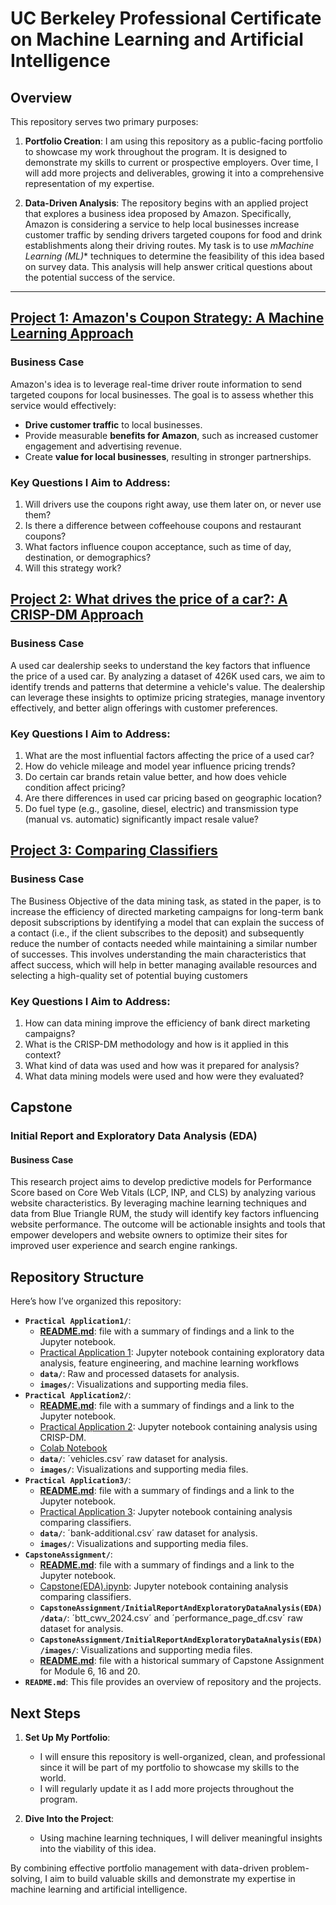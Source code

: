 # UC Berkeley Professional Certificate on Machine Learning and Artificial Intelligence

## Overview

This repository serves two primary purposes:

1. **Portfolio Creation**:
   I am using this repository as a public-facing portfolio to showcase my work throughout the program. It is designed to demonstrate my skills to current or prospective employers. Over time, I will add more projects and deliverables, growing it into a comprehensive representation of my expertise.

2. **Data-Driven Analysis**:
   The repository begins with an applied project that explores a business idea proposed by Amazon. Specifically, Amazon is considering a service to help local businesses increase customer traffic by sending drivers targeted coupons for food and drink establishments along their driving routes.
   My task is to use *mMachine Learning (ML)** techniques to determine the feasibility of this idea based on survey data. This analysis will help answer critical questions about the potential success of the service.

---

## [Project 1: Amazon's Coupon Strategy: A Machine Learning Approach](Practical%20Application%201/Practical%20Application%201.ipynb)

### Business Case

Amazon's idea is to leverage real-time driver route information to send targeted coupons for local businesses. The goal is to assess whether this service would effectively:
- **Drive customer traffic** to local businesses.
- Provide measurable **benefits for Amazon**, such as increased customer engagement and advertising revenue.
- Create **value for local businesses**, resulting in stronger partnerships.

### Key Questions I Aim to Address:
1. Will drivers use the coupons right away, use them later on, or never use them?
2. Is there a difference between coffeehouse coupons and restaurant coupons?
3. What factors influence coupon acceptance, such as time of day, destination, or demographics?
4. Will this strategy work?


## [Project 2: What drives the price of a car?: A CRISP-DM Approach](Practical%20Application%201/Practical%20Application%202.ipynb)

### Business Case

A used car dealership seeks to understand the key factors that influence the price of a used car. By analyzing a dataset of 426K used cars, we aim to identify trends and patterns that determine a vehicle's value. The dealership can leverage these insights to optimize pricing strategies, manage inventory effectively, and better align offerings with customer preferences.

### Key Questions I Aim to Address:
1. What are the most influential factors affecting the price of a used car?
2. How do vehicle mileage and model year influence pricing trends? 
3. Do certain car brands retain value better, and how does vehicle condition affect pricing? 
4. Are there differences in used car pricing based on geographic location? 
5. Do fuel type (e.g., gasoline, diesel, electric) and transmission type (manual vs. automatic) significantly impact resale value?

## [Project 3: Comparing Classifiers](Practical%20Application%203/Practical%20Application%203.ipynb)

### Business Case

The Business Objective of the data mining task, as stated in the paper, is to increase the efficiency of directed marketing campaigns for long-term bank deposit subscriptions by identifying a model that can explain the success of a contact (i.e., if the client subscribes to the deposit) and subsequently reduce the number of contacts needed while maintaining a similar number of successes. This involves understanding the main characteristics that affect success, which will help in better managing available resources and selecting a high-quality set of potential buying customers

### Key Questions I Aim to Address:
1. How can data mining improve the efficiency of bank direct marketing campaigns?
2. What is the CRISP-DM methodology and how is it applied in this context?
3. What kind of data was used and how was it prepared for analysis?
4. What data mining models were used and how were they evaluated?



## Capstone

### Initial Report and Exploratory Data Analysis (EDA)

#### Business Case

This research project aims to develop predictive models for Performance Score based on Core Web Vitals (LCP, INP, and CLS) by analyzing various website characteristics. By leveraging machine learning techniques and data from Blue Triangle RUM, the study will identify key factors influencing website performance. The outcome will be actionable insights and tools that empower developers and website owners to optimize their sites for improved user experience and search engine rankings.

## Repository Structure

Here’s how I’ve organized this repository:

- **`Practical Application1/`**:
    - **[README.md](Practical%20Application%201/README.md)**: file with a summary of findings and a link to the Jupyter notebook.
    - [Practical Application 1](Practical%20Application%201/Practical%20Application%201.ipynb): Jupyter notebook containing exploratory data analysis, feature engineering, and machine learning workflows
    - **`data/`**: Raw and processed datasets for analysis.
    - **`images/`**: Visualizations and supporting media files.
- **`Practical Application2/`**:
    - **[README.md](Practical%20Application%202/README.md)**: file with a summary of findings and a link to the Jupyter notebook.
    - [Practical Application 2](Practical%20Application%202/Practical%20Application%202.ipynb): Jupyter notebook containing analysis using CRISP-DM.
    - [Colab Notebook](https://colab.research.google.com/drive/12HP7MfVSIuoIn7-hQCa9PPx_IHdGqTYS?usp=sharing)
    - **`data/`**: ´vehicles.csv´ raw dataset for analysis.
    - **`images/`**: Visualizations and supporting media files.
- **`Practical Application3/`**:
    - **[README.md](Practical%20Application%203/README.md)**: file with a summary of findings and a link to the Jupyter notebook.
    - [Practical Application 3](Practical%20Application%203/Practical%20Application%203.ipynb): Jupyter notebook containing analysis comparing classifiers.
    - **`data/`**: ´bank-additional.csv´ raw dataset for analysis.
    - **`images/`**: Visualizations and supporting media files.
- **`CapstoneAssignment/`**:
    - **[README.md](CapstoneAssignment/InitialReportAndExploratoryDataAnalysis(EDA)/README.md)**: file with a summary of findings and a link to the Jupyter notebook.
    - [Capstone(EDA).ipynb](CapstoneAssignment/InitialReportAndExploratoryDataAnalysis(EDA)/Capstone(EDA).ipynb): Jupyter notebook containing analysis comparing classifiers.
    - **`CapstoneAssignment/InitialReportAndExploratoryDataAnalysis(EDA)/data/`**: ´btt_cwv_2024.csv´ and ´performance_page_df.csv´ raw dataset for analysis.
    - **`CapstoneAssignment/InitialReportAndExploratoryDataAnalysis(EDA)/images/`**: Visualizations and supporting media files.
    - **[README.md](CapstoneAssignment/README.md)**: file with a historical summary of Capstone Assignment for Module 6, 16 and 20.
- **`README.md`**: This file provides an overview of repository and the projects.

## Next Steps

1. **Set Up My Portfolio**:
   - I will ensure this repository is well-organized, clean, and professional since it will be part of my portfolio to showcase my skills to the world.
   - I will regularly update it as I add more projects throughout the program.

2. **Dive Into the Project**:
   - Using machine learning techniques, I will deliver meaningful insights into the viability of this idea.

By combining effective portfolio management with data-driven problem-solving, I aim to build valuable skills and demonstrate my expertise in machine learning and artificial intelligence.
